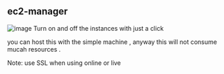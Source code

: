 ## ec2-manager 
![image](https://github.com/yogeshgowdagr/ec2-manager/assets/80840076/a1013d2e-bbb9-4865-8dfb-595d158f733f)
Turn on and off the instances with just a click 

you can host this with the simple machine , anyway this will not consume mucah resources . 

Note: use SSL when using online or live 
